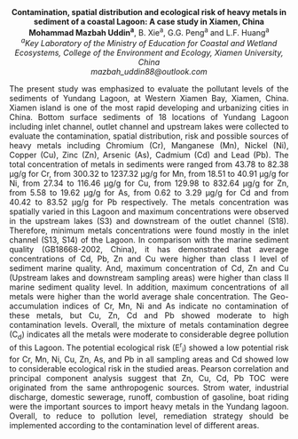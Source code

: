 <center><strong>Contamination, spatial distribution and ecological risk of heavy
metals in sediment of a coastal Lagoon: A case study in Xiamen, China</strong>

<center><strong>Mohammad Mazbah Uddin<sup>a</sup></strong>, B. Xie<sup>a</sup>, G.G. Peng<sup>a</sup> and L.F. Huang<sup>a</sup>

<center><i><sup>a</sup>Key Laboratory of the Ministry of Education for Coastal and Wetland
Ecosystems, College of the Environment and Ecology, Xiamen University,
China</i>

<center><i>mazbah_uddin88@outlook.com</i>

<p style="text-align:justify">The present study was emphasized to evaluate the pollutant levels of the
sediments of Yundang Lagoon, at Western Xiamen Bay, Xiamen, China.
Xiamen island is one of the most rapid developing and urbanizing cities
in China. Bottom surface sediments of 18 locations of Yundang Lagoon
including inlet channel, outlet channel and upstream lakes were
collected to evaluate the contamination, spatial distribution, risk and
possible sources of heavy metals including Chromium (Cr), Manganese
(Mn), Nickel (Ni), Copper (Cu), Zinc (Zn), Arsenic (As), Cadmium (Cd)
and Lead (Pb). The total concentration of metals in sediments were
ranged from 43.78 to 82.38 µg/g for Cr, from 300.32 to 1237.32 µg/g for
Mn, from 18.51 to 40.91 µg/g for Ni, from 27.34 to 116.46 µg/g for Cu,
from 129.98 to 832.64 µg/g for Zn, from 5.58 to 19.62 µg/g for As, from
0.62 to 3.29 µg/g for Cd and from 40.42 to 83.52 µg/g for Pb
respectively. The metals concentration was spatially varied in this
Lagoon and maximum concentrations were observed in the upstream lakes
(S3) and downstream of the outlet channel (S18). Therefore, minimum
metals concentrations were found mostly in the inlet channel (S13, S14)
of the Lagoon. In comparison with the marine sediment quality
(GB18668-2002, China), it has demonstrated that average concentrations
of Cd, Pb, Zn and Cu were higher than class I level of sediment marine
quality. And, maximum concentration of Cd, Zn and Cu (Upstream lakes and
downstream sampling areas) were higher than class II marine sediment
quality level. In addition, maximum concentrations of all metals were
higher than the world average shale concentration. The Geo-accumulation
indices of Cr, Mn, Ni and As indicate no contamination of these metals,
but Cu, Zn, Cd and Pb showed moderate to high contamination levels.
Overall, the mixture of metals contamination degree (C<sub>d</sub>) indicates all
the metals were moderate to considerable degree pollution of this
Lagoon. The potential ecological risk (E<sup>r</sup><sub>i</sub>) showed a low potential
risk for Cr, Mn, Ni, Cu, Zn, As, and Pb in all sampling areas and Cd
showed low to considerable ecological risk in the studied areas. Pearson
correlation and principal component analysis suggest that Zn, Cu, Cd, Pb
TOC were originated from the same anthropogenic sources. Strom water,
industrial discharge, domestic sewerage, runoff, combustion of gasoline,
boat riding were the important sources to import heavy metals in the
Yundang lagoon. Overall, to reduce to pollution level, remediation
strategy should be implemented according to the contamination level of
different areas.
